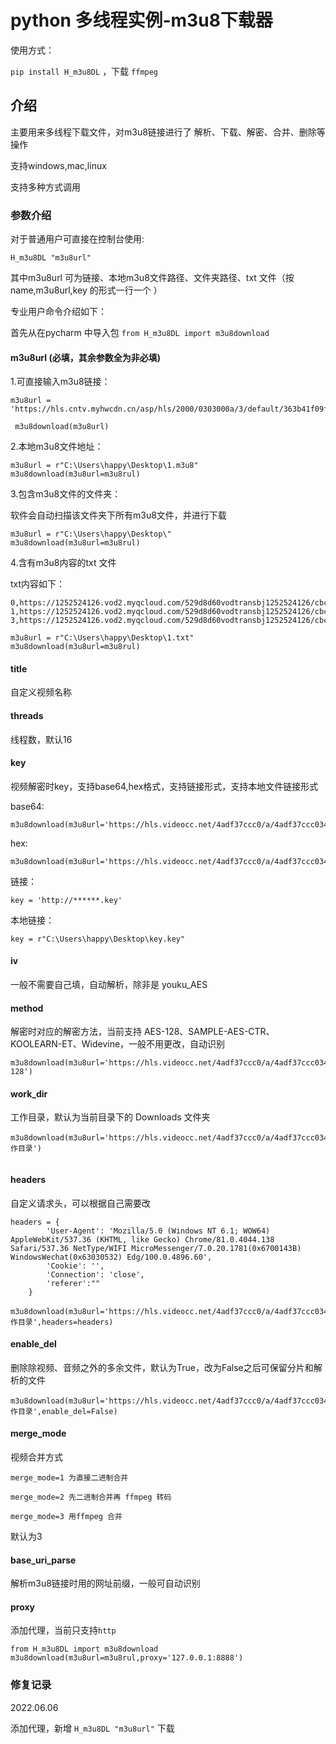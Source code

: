 # python 多线程实例-m3u8下载器

使用方式：

`pip install H_m3u8DL` ，下载 `ffmpeg` 



## 介绍

主要用来多线程下载文件，对m3u8链接进行了 解析、下载、解密、合并、删除等操作

支持windows,mac,linux

支持多种方式调用

### 参数介绍

对于普通用户可直接在控制台使用:

```
H_m3u8DL "m3u8url"
```

其中m3u8url 可为链接、本地m3u8文件路径、文件夹路径、txt 文件（按 name,m3u8url,key  的形式一行一个  ）

专业用户命令介绍如下：

首先从在pycharm 中导入包 `from H_m3u8DL import m3u8download`

#### m3u8url (必填，其余参数全为非必填)

1.可直接输入m3u8链接：

```
m3u8url = 'https://hls.cntv.myhwcdn.cn/asp/hls/2000/0303000a/3/default/363b41f09f6045a4ab95c7df387732bf/2000.m3u8'
 
 m3u8download(m3u8url)
```

2.本地m3u8文件地址：

```
m3u8url = r"C:\Users\happy\Desktop\1.m3u8"
m3u8download(m3u8url=m3u8rul)
```

3.包含m3u8文件的文件夹：

软件会自动扫描该文件夹下所有m3u8文件，并进行下载

```
m3u8url = r"C:\Users\happy\Desktop\"
m3u8download(m3u8url=m3u8rul)
```

4.含有m3u8内容的txt 文件

txt内容如下：

```
0,https://1252524126.vod2.myqcloud.com/529d8d60vodtransbj1252524126/cbcde1e4387702298833985463/drm/v.f421220.m3u8
1,https://1252524126.vod2.myqcloud.com/529d8d60vodtransbj1252524126/cbcde1e4387702298833985463/drm/v.f421220.m3u8
3,https://1252524126.vod2.myqcloud.com/529d8d60vodtransbj1252524126/cbcde1e4387702298833985463/drm/v.f421220.m3u8
```

```
m3u8url = r"C:\Users\happy\Desktop\1.txt"
m3u8download(m3u8url=m3u8rul)
```

#### title  

自定义视频名称

#### threads

线程数，默认16

#### key

视频解密时key，支持base64,hex格式，支持链接形式，支持本地文件链接形式

base64: 

```
m3u8download(m3u8url='https://hls.videocc.net/4adf37ccc0/a/4adf37ccc0342e919fef2de4d02b473a_3.m3u8',key='kQ2aSmyG1FDSmzpqTso/0w==')
```

hex:

```
m3u8download(m3u8url='https://hls.videocc.net/4adf37ccc0/a/4adf37ccc0342e919fef2de4d02b473a_3.m3u8',key='910d9a4a6c86d450d29b3a6a4eca3fd3')

```

链接：

```
key = 'http://******.key'
```

本地链接：

```
key = r"C:\Users\happy\Desktop\key.key"
```

#### iv

一般不需要自己填，自动解析，除非是 youku_AES

#### method

解密时对应的解密方法，当前支持 AES-128、SAMPLE-AES-CTR、KOOLEARN-ET、Widevine，一般不用更改，自动识别

```
m3u8download(m3u8url='https://hls.videocc.net/4adf37ccc0/a/4adf37ccc0342e919fef2de4d02b473a_3.m3u8',key='910d9a4a6c86d450d29b3a6a4eca3fd3',method='AES-128')
```

#### work_dir

工作目录，默认为当前目录下的 Downloads 文件夹

```
m3u8download(m3u8url='https://hls.videocc.net/4adf37ccc0/a/4adf37ccc0342e919fef2de4d02b473a_3.m3u8',key='910d9a4a6c86d450d29b3a6a4eca3fd3',work_dir='工作目录')
    
```

#### headers

自定义请求头，可以根据自己需要改

```
headers = {
        'User-Agent': 'Mozilla/5.0 (Windows NT 6.1; WOW64) AppleWebKit/537.36 (KHTML, like Gecko) Chrome/81.0.4044.138 Safari/537.36 NetType/WIFI MicroMessenger/7.0.20.1781(0x6700143B) WindowsWechat(0x63030532) Edg/100.0.4896.60',
        'Cookie': '',
        'Connection': 'close',
        'referer':""
    }
    m3u8download(m3u8url='https://hls.videocc.net/4adf37ccc0/a/4adf37ccc0342e919fef2de4d02b473a_3.m3u8',key='910d9a4a6c86d450d29b3a6a4eca3fd3',work_dir='工作目录',headers=headers)

```

#### enable_del

删除除视频、音频之外的多余文件，默认为True，改为False之后可保留分片和解析的文件

```
m3u8download(m3u8url='https://hls.videocc.net/4adf37ccc0/a/4adf37ccc0342e919fef2de4d02b473a_3.m3u8',key='910d9a4a6c86d450d29b3a6a4eca3fd3',work_dir='工作目录',enable_del=False)
```

#### merge_mode

视频合并方式

```
merge_mode=1 为直接二进制合并
```

```
merge_mode=2 先二进制合并再 ffmpeg 转码
```

```
merge_mode=3 用ffmpeg 合并
```

默认为3

#### base_uri_parse

解析m3u8链接时用的网址前缀，一般可自动识别

#### proxy

添加代理，当前只支持`http`

```
from H_m3u8DL import m3u8download
m3u8download(m3u8url=m3u8rul,proxy='127.0.0.1:8888')
```

### 修复记录

2022.06.06 

添加代理，新增 `H_m3u8DL "m3u8url"` 下载
